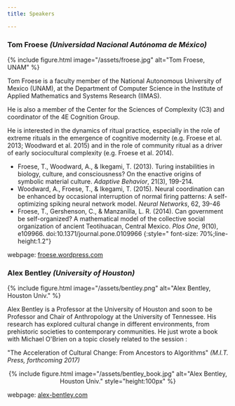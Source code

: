 ```yaml
---
title: Speakers

---
```


### Tom Froese *(Universidad Nacional Autónoma de México)*


{% include figure.html image="/assets/froese.jpg" alt="Tom Froese, UNAM" %}

Tom Froese is a faculty member of the National Autonomous University of Mexico (UNAM), at the Department of Computer Science in the Institute of Applied Mathematics and Systems Research (IIMAS).

He is also a member of the Center for the Sciences of Complexity (C3) and coordinator of the 4E Cognition Group.

He is interested in the dynamics of ritual practice, especially in the role of extreme rituals in the emergence of cognitive modernity (e.g. Froese et al. 2013; Woodward et al. 2015) and in the role of community ritual as a driver of early sociocultural complexity (e.g. Froese et al. 2014).

   - Froese, T., Woodward, A., & Ikegami, T. (2013). Turing instabilities in biology, culture, and consciousness? On the enactive origins of symbolic material culture. *Adaptive Behavior*, 21(3), 199-214. 
   - Woodward, A., Froese, T., & Ikegami, T. (2015). Neural coordination can be enhanced by occasional interruption of normal firing patterns: A self-optimizing spiking neural network model. *Neural Networks*, 62, 39-46
   - Froese, T., Gershenson, C., & Manzanilla, L. R. (2014). Can government be self-organized? A mathematical model of the collective social organization of ancient Teotihuacan, Central Mexico. *Plos One*, 9(10), e109966. doi:10.1371/journal.pone.0109966
{:style=" font-size: 70%;line-height:1.2"}


webpage: [froese.wordpress.com](https://froese.wordpress.com/)


### Alex Bentley *(University of Houston)*


{% include figure.html image="/assets/bentley.png" alt="Alex Bentley, Houston Univ." %}

Alex Bentley is a Professor at the University of Houston and soon to be Professor and Chair of Anthropology at the University of Tennessee. His research has explored cultural change in different environments, from prehistoric societies to contemporary communities. He just wrote a book with Michael O'Brien on a topic closely related to the session : 

"The Acceleration of Cultural Change: From Ancestors to Algorithms" *(M.I.T. Press, forthcoming 2017)* 

<center>
{% include figure.html image="/assets/bentley_book.jpg" alt="Alex Bentley, Houston Univ." style="height:100px" %}
</center>

webpage: [alex-bentley.com](http://www.alex-bentley.com/)
